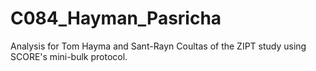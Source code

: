 # C084_Hayman_Pasricha

Analysis for Tom Hayma and Sant-Rayn Coultas of the ZIPT study using SCORE's mini-bulk protocol.

